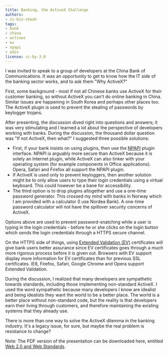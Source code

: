 ```yaml
---
title: Banking, the ActiveX Challenge
authors:
- zi-bin-cheah
tags:
- bank
- china
- activex
- ev
- npapi
- odin
license: cc-by-3.0
---
```


<p>
I was invited to speak to a group of developers at the China Bank of Communications. It was an opportunity to get to know how the IT side of the banking sector works, and to ask them &quot;Why ActiveX?&quot;</p>

<p>First, some background - most if not all Chinese banks use ActiveX for their customer banking, so without ActiveX you can&#39;t do online banking in China. Similar issues are happening in South Korea and perhaps other places too. The ActiveX plugin is used to prevent the stealing of passwords by keylogger trojans.</p>

<p>After presenting, the discussion dived right into questions and answers; it was very stimulating and I learned a lot about the perspective of developers working with banks. During the discussion, the thousand dollar question was &quot;If not ActiveX, then what?&quot; I suggested three possible solutions:</p>

<ul>
<li>First, if your bank insists on using plugins, then use the <a href="https://dev.opera.com/articles/view/the-opera-plug-in-interface/">NPAPI</a> plugin interface. NPAPI is arguably more secure than ActiveX because it is solely an Internet plugin, while ActiveX can also tinker with your operating system (for example components in Office applications). Opera, Safari and Firefox all support the NPAPI plugin.</li>

<li>If ActiveX is used only to prevent keyloggers, then another solution might be to only allow users to type their login credentials using a virtual keyboard. This could however be a bane for accessibility.</li>

<li>The third option is to drop plugins altogether and use a one-time password generator. This crossed my mind with banks in Norway which I am provided with a calculator (I use Nordea Bank). A one-time password calculator will not have the spillover security concerns of ActiveX.</li>
</ul>
<p>
Options above are used to prevent password-snatching while a user is typing in the login credentials - before he or she clicks on the login button which sends the login credentials through a HTTPS secure channel.
</p>
<p>
On the HTTPS side of things, using <a href="http://en.wikipedia.org/wiki/Extended_Validation_Certificate">Extended Validation (EV)</a> certificates will give bank users better assurance since EV certificates goes through a much more rigorous process before it is given out. Browsers with EV support display more information for EV certificates than for previous SSL certificates. IE8, Firefox, Safari, Google Chrome and Opera support Extended Validation.
</p>
<p>During the discussion, I realized that many developers are sympathetic towards standards, including those implementing non-standard ActiveX. I used the word sympathetic because many developers I know are idealist and being idealists they want the world to be a better place. The world is a better place without non-standard code, but the reality is that developers earn their living through customers, and therefore maintaining the existing systems that they already use.</p>

<p>There is more than one way to solve the ActiveX dilemma in the banking industry. It&#39;s a legacy issue, for sure, but maybe the real problem is resistance to change?</p>

<p>Note: The PDF version of the presentation can be downloaded here, entitled <a href="http://people.opera.com/zibin/bankofcommunication_9thNov.pdf"> Web 2.0 and Web Standards</a>.</p>
